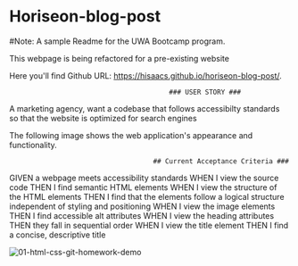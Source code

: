 # Horiseon-blog-post

#Note: A sample Readme for the UWA Bootcamp program.

This webpage is being refactored for a pre-existing website

Here you'll find Github URL: https://hisaacs.github.io/horiseon-blog-post/.




                                            ### USER STORY ###

A marketing agency, want a codebase that follows accessibilty standards so that the website is optimized for search engines

The following image shows the web application's appearance and functionality.

                                        ## Current Acceptance Criteria ###

GIVEN a webpage meets accessibility standards
WHEN I view the source code
THEN I find semantic HTML elements
WHEN I view the structure of the HTML elements
THEN I find that the elements follow a logical structure independent of styling and positioning
WHEN I view the image elements
THEN I find accessible alt attributes
WHEN I view the heading attributes
THEN they fall in sequential order
WHEN I view the title element
THEN I find a concise, descriptive title

![01-html-css-git-homework-demo](https://user-images.githubusercontent.com/19741669/98826312-7dc60a80-2470-11eb-87f5-65c0d9946fa7.png)
